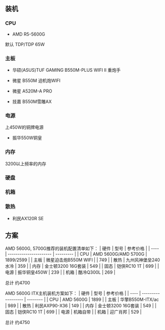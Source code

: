 <!--
 * @Description: 
 * @Version: 1.0
 * @Author: DaLao
 * @Email: dalao@xxx.com
 * @Date: 2022-01-15 07:29:31
 * @LastEditors: dalao
 * @LastEditTime: 2022-04-05 15:02:48
-->


## 装机


### CPU

- AMD R5-5600G

默认 TDP/TDP 65W



### 主板

- 华硕(ASUS)TUF GAMING B550M-PLUS WIFI II 重炮手
  
- 微星 B550M 迫机炮WIFI

- 微星 A520M-A PRO
  
- 技嘉 B550M雪雕AX


### 电源

上450W的铜牌电源

- 振华550W铜皇


### 内存

3200以上频率的内存

### 硬盘


### 机箱


### 散热

- 利民AX120R SE


## 方案


AMD 5600G, 5700G推荐的装机配置清单如下：
| 硬件 | 型号                   | 参考价格  |
| ---- | ---------------------- | --------- |
| CPU  | AMD    5600G/AMD 5700G | 1899/2599 |
| 主板 | 微星迫击炮B550M WIFI   |           | 749 |
| 散热 | 九州风神堡垒240水冷    | 359       |
| 内存 | 金士顿3200 16G套装     | 549       |
| 固态 | 铠侠RC10 1T            | 699       |
| 电源 | 振华铜皇450W           | 239       |
| 机箱 | 酷冷Q300L              | 269       |

总计        约4700


AMD 5600G ITX主机装机方案如下：
| 硬件 | 型号               | 参考价格 |
| ---- | ------------------ | -------- |
| CPU  | AMD 5600G          | 1899     |
| 主板 | 华擎B550M-ITX/ac   | 989      |
| 散热 | 利民AXP90-X36      | 149      |
| 内存 | 金士顿3200 16G套装 | 549      |
| 固态 | 铠侠RC10 1T        | 699      |
| 电源 | 机箱自带           |
| 机箱 | 迎广肖邦           | 529      |

总计        约4750

